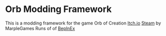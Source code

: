# Orb Modding Framework
This is a modding framework for the game Orb of Creation [Itch.io](https://marple.itch.io/orb-of-creation) [Steam](https://store.steampowered.com/app/1910680/Orb_of_Creation/) by MarpleGames
Runs of of [BepInEx](https://github.com/BepInEx/BepInEx)
